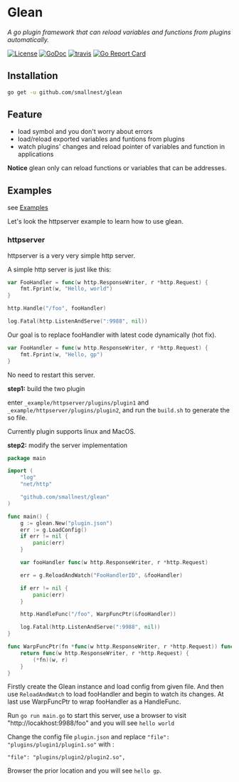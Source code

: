 # Glean

*A go plugin framework that can reload variables and functions from plugins automatically.*


[![License](https://img.shields.io/:license-apache-2.0-blue.svg)](https://opensource.org/licenses/Apache-2.0) [![GoDoc](https://godoc.org/github.com/smallnest/glean?status.png)](http://godoc.org/github.com/smallnest/glean)  [![travis](https://travis-ci.org/smallnest/glean.svg?branch=master)](https://travis-ci.org/smallnest/glean) [![Go Report Card](https://goreportcard.com/badge/github.com/smallnest/glean)](https://goreportcard.com/report/github.com/smallnest/glean) 


## Installation

```sh
go get -u github.com/smallnest/glean
```

## Feature

- load symbol and you don't worry about errors
- load/reload exported variables and funtions from plugins
- watch plugins' changes and reload pointer of variables and function in applications

**Notice** glean only can reload functions or variables that can be addresses.

## Examples

see [Examples](https://github.com/smallnest/glean/tree/master/_example)

Let's look the httpserver example to learn how to use glean.

### httpserver

httpserver is a very very simple http server.

A simple http server is just like this:

```go
var FooHandler = func(w http.ResponseWriter, r *http.Request) {
	fmt.Fprint(w, "Hello, world")
}

http.Handle("/foo", fooHandler)

log.Fatal(http.ListenAndServe(":9988", nil))
```

Our goal is to replace fooHandler with latest code dynamically (hot fix).

```go
var FooHandler = func(w http.ResponseWriter, r *http.Request) {
	fmt.Fprint(w, "Hello, gp")
}
```

No need to restart this server.

**step1:** build the two plugin

enter `_example/httpserver/plugins/plugin1` and `_example/httpserver/plugins/plugin2`, and run the `build.sh` to generate the so file.

Currently plugin supports linux and MacOS.

**step2:** modify the server implementation

```go
package main

import (
	"log"
	"net/http"

	"github.com/smallnest/glean"
)

func main() {
	g := glean.New("plugin.json")
	err := g.LoadConfig()
	if err != nil {
		panic(err)
	}

	var fooHandler func(w http.ResponseWriter, r *http.Request)

	err = g.ReloadAndWatch("FooHandlerID", &fooHandler)

	if err != nil {
		panic(err)
	}

	http.HandleFunc("/foo", WarpFuncPtr(&fooHandler))

	log.Fatal(http.ListenAndServe(":9988", nil))
}

func WarpFuncPtr(fn *func(w http.ResponseWriter, r *http.Request)) func(w http.ResponseWriter, r *http.Request) {
	return func(w http.ResponseWriter, r *http.Request) {
		(*fn)(w, r)
	}
}
```

Firstly create the Glean instance and load config from given file.
And then use `ReloadAndWatch` to load fooHandler and begin to watch its changes.
At last use WarpFuncPtr to wrap fooHandler as a HandleFunc.

Run `go run main.go` to start this server, use a browser to visit "http://locakhost:9988/foo" and you will see `hello world`

Change the config file `plugin.json` and replace `"file": "plugins/plugin1/plugin1.so"` with :

```
"file": "plugins/plugin2/plugin2.so",
```

Browser the prior location and you will see `hello gp`.
